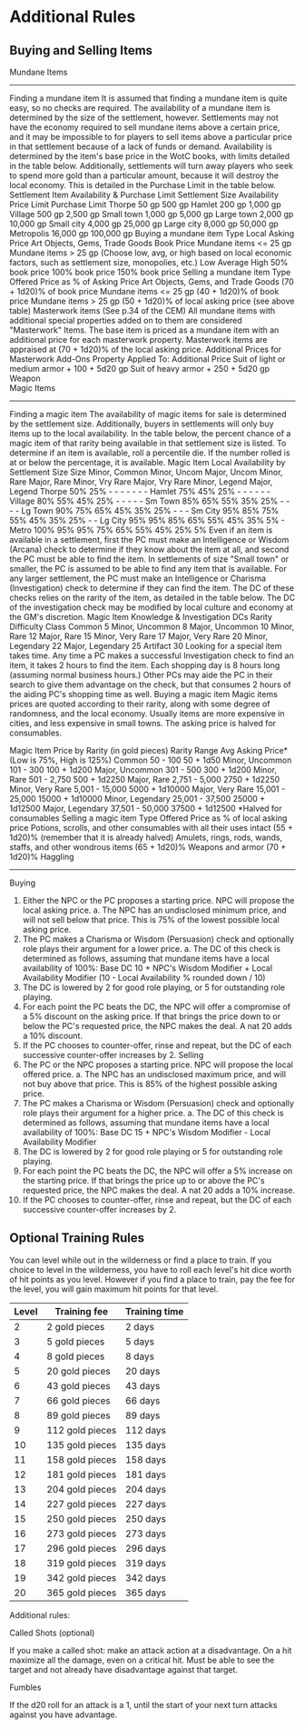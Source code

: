 # Additional Rules

## Buying and Selling Items
Mundane Items
________________________________________
Finding a mundane item
It is assumed that finding a mundane item is quite easy, so no checks are required.
The availability of a mundane item is determined by the size of the settlement, however. Settlements may not have the economy required to sell mundane items above a certain price, and it may be impossible to for players to sell items above a particular price in that settlement because of a lack of funds or demand. Availability is determined by the item's base price in the WotC books, with limits detailed in the table below.
Additionally, settlements will turn away players who seek to spend more gold than a particular amount, because it will destroy the local economy. This is detailed in the Purchase Limit in the table below.
Settlement Item Availability & Purchase Limit
Settlement Size	Availability  Price Limit	Purchase Limit
Thorpe	50 gp	500 gp
Hamlet	200 gp	1,000 gp
Village	500 gp	2,500 gp
Small town	1,000 gp	5,000 gp
Large town	2,000 gp	10,000 gp
Small city	4,000 gp	25,000 gp
Large city	8,000 gp	50,000 gp
Metropolis	16,000 gp	100,000 gp
Buying a mundane item
Type	Local Asking Price
Art Objects, Gems, Trade Goods	Book Price
Mundane items <= 25 gp	
Mundane items > 25 gp 
(Choose low, avg, or high based on local economic factors, such as settlement size, monopolies, etc.)	Low	Average	High
	50% book price	100% book price	150% book price
Selling a mundane item
Type	Offered Price as % of Asking Price
Art Objects, Gems, and Trade Goods	(70 + 1d20)% of book price
Mundane items <= 25 gp	(40 + 1d20)% of book price
Mundane items > 25 gp	(50 + 1d20)% of local asking price (see above table)
Masterwork items
(See p.34 of the CEM) All mundane items with additional special properties added on to them are considered "Masterwork" Items. The base item is priced as a mundane item with an additional price for each masterwork property.
Masterwork items are appraised at (70 + 1d20)% of the local asking price.
Additional Prices for Masterwork Add-Ons
Property Applied To:	Additional Price
Suit of light or medium armor	+ 100 + 5d20 gp
Suit of heavy armor	+ 250 + 5d20 gp
Weapon	
Magic Items
________________________________________
Finding a magic item
The availability of magic items for sale is determined by the settlement size. Additionally, buyers in settlements will only buy items up to the local availability. In the table below, the percent chance of a magic item of that rarity being available in that settlement size is listed.  To determine if an item is available, roll a percentile die. If the number rolled is at or below the percentage, it is available.
Magic Item Local Availability by Settlement Size
Size	Minor, Common	Minor, Uncom	Major, Uncom	Minor, Rare	Major, Rare	Minor, 
Vry Rare	Major, 
Vry Rare	Minor, Legend	Major, Legend
Thorpe	50%	25%	-	-	-	-	-	-	-
Hamlet	75%	45%	25%	-	-	-	-	-	-
Village	80%	55%	45%	25%	-	-	-	-	-
Sm Town	85%	65%	55%	35%	25%	-	-	-	-
Lg Town	90%	75%	65%	45%	35%	25%	-	-	-
Sm City	95%	85%	75%	55%	45%	35%	25%	-	-
Lg City	95%	95%	85%	65%	55%	45%	35%	5%	-
Metro	100%	95%	95%	75%	65%	55%	45%	25%	5%
Even if an item is available in a settlement, first the PC must make an Intelligence or Wisdom (Arcana) check to determine if they know about the item at all, and second the PC must be able to find the item.
In settlements of size "Small town" or smaller, the PC is assumed to be able to find any item that is available. For any larger settlement, the PC must make an Intelligence or Charisma (Investigation) check to determine if they can find the item. The DC of these checks relies on the rarity of the item, as detailed in the table below. The DC of the investigation check may be modified by local culture and economy at the GM's discretion.
Magic Item Knowledge & Investigation DCs
Rarity	Difficulty Class
Common	5
Minor, Uncommon	8
Major, Uncommon	10
Minor, Rare	12
Major, Rare	15
Minor, Very  Rare	17
Major, Very Rare	20
Minor, Legendary	22
Major, Legendary	25
Artifact	30
Looking for a special item takes time. Any time a PC makes a successful Investigation check to find an item, it takes 2 hours to find the item. Each shopping day is 8 hours long (assuming normal business hours.) Other PCs may aide the PC in their search to give them advantage on the check, but that consumes 2 hours of the aiding PC's shopping time as well.
Buying a magic item
Magic items prices are quoted according to their rarity, along with some degree of randomness, and the local economy. Usually items are more expensive in cities, and less expensive in small towns. The asking price is halved for consumables.

Magic Item Price by Rarity (in gold pieces)
Rarity	Range	Avg Asking Price* 
(Low is 75%, High is 125%)
Common	50 - 100	50 + 1d50
Minor, Uncommon	101 - 300	100 + 1d200
Major, Uncommon	301 - 500	300 + 1d200
Minor, Rare	501 - 2,750	500 + 1d2250
Major, Rare	2,751 - 5,000	2750 + 1d2250
Minor, Very Rare	5,001 - 15,000	5000 + 1d10000
Major, Very Rare	15,001 - 25,000	15000 + 1d10000
Minor, Legendary	25,001 - 37,500	25000 + 1d12500
Major, Legendary 	37,501 - 50,000	37500 + 1d12500
*Halved for consumables
Selling a magic item
Type	Offered Price as % of local asking price
Potions, scrolls, and other consumables with all their uses intact	(55 + 1d20)% (remember that it is already  halved)
Amulets, rings, rods, wands, staffs, and other wondrous items	(65 + 1d20)%
Weapons and armor	(70 + 1d20)%
Haggling
________________________________________
Buying
1.	Either the NPC or the PC proposes a starting price. NPC will propose the local asking price.
a.	The NPC has an undisclosed minimum price, and will not sell below that price. This is 75% of the lowest possible local asking price.
2.	The PC makes a Charisma or Wisdom (Persuasion) check and optionally role plays their argument for a lower price. 
a.	The DC of this check is determined as follows, assuming that mundane items have a local availability of 100%:
Base DC 10 + NPC's Wisdom Modifier + Local Availability Modifier (10 - Local Availability % rounded down / 10)
3.	The DC is lowered by 2 for good role playing, or 5 for outstanding role playing.
4.	For each point the PC beats the DC, the NPC will offer a compromise of a 5% discount on the asking price. If that brings the price down to or below the PC's requested price, the NPC makes the deal. A nat 20 adds a 10% discount.
5.	If the PC chooses to counter-offer, rinse and repeat, but the DC of each successive counter-offer increases by 2.
Selling
1.	The PC or the NPC proposes a starting price. NPC will propose the local offered price.
a.	The NPC has an undisclosed maximum price, and will not buy above that price. This is 85% of the highest possible asking price.
2.	The PC makes a Charisma or Wisdom (Persuasion) check and optionally role plays their argument for a higher price. 
a.	The DC of this check is determined as follows, assuming that mundane items have a local availability of 100%:
Base DC 15 + NPC's Wisdom Modifier - Local Availability Modifier
3.	The DC is lowered by 2 for good role playing or 5 for outstanding role playing.
4.	For each point the PC beats the DC, the NPC will offer a 5% increase on the starting price. If that brings the price up to or above the PC's requested price, the NPC makes the deal. A nat 20 adds a 10% increase.
5.	If the PC chooses to counter-offer, rinse and repeat, but the DC of each successive counter-offer increases by 2.


## Optional Training Rules

You can level while out in the wilderness or find a place to train. If you choice to level in the wilderness, you have to roll each level&#39;s hit dice worth of hit points as you level. However if you find a place to train, pay the fee for the level, you will gain maximum hit points for that level.

| Level | Training fee | Training time |
| --- | --- | --- |
| 2 | 2 gold pieces | 2 days |
| 3 | 5 gold pieces | 5 days |
| 4 | 8 gold pieces | 8 days |
| 5 | 20 gold pieces | 20 days |
| 6 | 43 gold pieces | 43 days |
| 7 | 66 gold pieces | 66 days |
| 8 | 89 gold pieces | 89 days |
| 9 | 112 gold pieces | 112 days |
| 10 | 135 gold pieces | 135 days |
| 11 | 158 gold pieces | 158 days |
| 12 | 181 gold pieces | 181 days |
| 13 | 204 gold pieces | 204 days |
| 14 | 227 gold pieces | 227 days |
| 15 | 250 gold pieces | 250 days |
| 16 | 273 gold pieces | 273 days |
| 17 | 296 gold pieces | 296 days |
| 18 | 319 gold pieces | 319 days |
| 19 | 342 gold pieces | 342 days |
| 20 | 365 gold pieces | 365 days |

Additional rules:

Called Shots (optional)

If you make a called shot: make an attack action at a disadvantage. On a hit maximize all the damage, even on a critical hit. Must be able to see the target and not already have disadvantage against that target.

Fumbles

If the d20 roll for an attack is a 1, until the start of your next turn attacks against you have advantage.